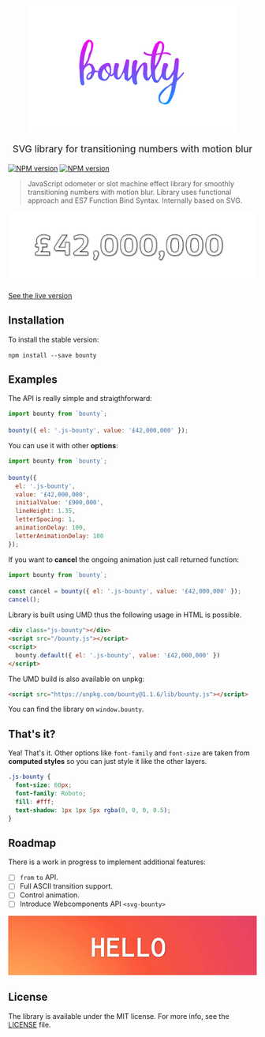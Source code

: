 <p align="center">
  <img src ="docs/bounty.PNG"/>
</p>
<p align="center" style="font-size: 1.2rem;">SVG library for transitioning numbers with motion blur</p>

[![NPM version][npm-version-image]][npm-url] [![NPM version][npm-license-image]][npm-url]
> JavaScript odometer or slot machine effect library for smoothly transitioning numbers with motion blur. Library uses functional approach and ES7 Function Bind Syntax. Internally based on SVG.

<p align="center"><img src ="docs/logo.gif"/></p>

[See the live version](https://coderitual.github.io/bounty/examples/)

## Installation
To install the stable version:

`npm install --save bounty`

## Examples
The API is really simple and straigthforward:
```js
import bounty from `bounty`;

bounty({ el: '.js-bounty', value: '£42,000,000' });
```

You can use it with other **options**:
```js
import bounty from `bounty`;

bounty({
  el: '.js-bounty',
  value: '£42,000,000',
  initialValue: '£900,000',
  lineHeight: 1.35,
  letterSpacing: 1,
  animationDelay: 100,
  letterAnimationDelay: 100
});
```
If you want to **cancel** the ongoing animation just call returned function:
```js
import bounty from `bounty`;

const cancel = bounty({ el: '.js-bounty', value: '£42,000,000' });
cancel();
```

Library is built using UMD thus the following usage in HTML is possible.

```html
<div class="js-bounty"></div>
<script src="/bounty.js"></script>
<script>
  bounty.default({ el: '.js-bounty', value: '£42,000,000' })
</script>
```

The UMD build is also available on unpkg:

```html
<script src="https://unpkg.com/bounty@1.1.6/lib/bounty.js"></script>
```
You can find the library on `window.bounty`.

## That's it?
Yea! That's it. Other options like `font-family` and `font-size` are taken from **computed styles** so you can just style it like the other layers.
```css
.js-bounty {
  font-size: 60px;
  font-family: Roboto;
  fill: #fff;
  text-shadow: 1px 1px 5px rgba(0, 0, 0, 0.5);
}
```

## Roadmap
There is a work in progress to implement additional features:
* [ ] `from` `to` API.
* [ ] Full ASCII transition support.
* [ ] Control animation.
* [ ] Introduce Webcomponents API `<svg-bounty>`

<p align="center"><img src ="docs/example2.gif"/></p>

## License
The library is available under the MIT license. For more info, see the [LICENSE](LICENSE) file.

[npm-version-image]: https://img.shields.io/npm/v/bounty.svg
[npm-license-image]: https://img.shields.io/npm/l/bounty.svg
[npm-url]: https://www.npmjs.com/package/bounty

